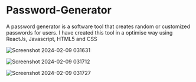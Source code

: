 # Password-Generator

A password generator is a software tool that creates random or customized passwords for users. I have created this tool in a optimise way using ReactJs, Javascript, HTML5 and CSS

![Screenshot 2024-02-09 031631](https://github.com/BhagyashreeGhodke/Password-Generator/assets/54665386/1d1a70b7-033d-4a05-bce4-dcd4ae4020bd)


![Screenshot 2024-02-09 031712](https://github.com/BhagyashreeGhodke/Password-Generator/assets/54665386/71db6471-145a-4962-a958-2dbe624a21ad)


![Screenshot 2024-02-09 031727](https://github.com/BhagyashreeGhodke/Password-Generator/assets/54665386/9a50ab5a-1f6e-4dc5-bfcc-b3bde3aa22c5)
